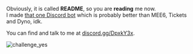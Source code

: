 Obviously, it is called **README**, so you are **reading** me now.<br>
I made [that one Discord bot](https://xela.dev/) which is probably better than MEE6, Tickets and Dyno, idk. 

You can find and talk to me at [discord.gg/DpxkY3x](https://discord.gg/AlexFlipnote).

![challenge_yes](https://i.alexflipnote.dev/4h93guy.png)

